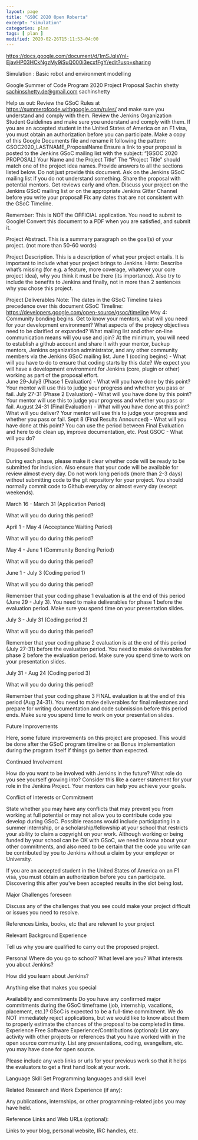 ```yaml
---
layout: page
title: "GSOC 2020 Open Roberta"
excerpt: "simulation"
categories: plan
tags: [ plan ]
modified: 2020-02-26T15:11:53-04:00
---
```


https://docs.google.com/document/d/1mSJqlsYnl-EjavHP03HCkNgzMy9iSuQ000i3ecxfFgY/edit?usp=sharing


Simulation : Basic robot and environment modelling


Google Summer of Code Program 2020 Project Proposal
Sachin shetty
sachinsshetty.de@gmail.com
sachinshetty

Help us out:
Review the GSoC Rules at https://summerofcode.withgoogle.com/rules/ and make sure you understand and comply with them.
Review the Jenkins Organization Student Guidelines and make sure you understand and comply with them.
If you are an accepted student in the United States of America on an F1 visa, you must obtain an authorization before you can participate.
Make a copy of this Google Documents file and rename it following the pattern: GSOC2020_LASTNAME_ProposalName
Ensure a link to your proposal is posted to the Jenkins GSoC mailing list with the subject: “[GSOC 2020 PROPOSAL] Your Name and the Project Title”
The “Project Title” should match one of the project idea names.
Provide answers to all the sections listed below. Do not just provide this document.
Ask on the Jenkins GSoC mailing list if you do not understand something.
Share the proposal with potential mentors.
Get reviews early and often. Discuss your project on the Jenkins GSoC mailing list or on the appropriate Jenkins Gitter Channel before you write your proposal!
Fix any dates that are not consistent with the GSoC Timeline.

Remember: This is NOT the OFFICIAL application. You need to submit to Google! Convert this document to a PDF when you are satisfied, and submit it.

Project Abstract.  This is a summary paragraph on the goal(s) of your project. (not more than 50-60 words)

Project Description. This is a description of what your project entails.  It is important to include what your project brings to Jenkins.
Hints: Describe what’s missing (for e.g. a feature, more coverage, whatever your core project idea), why you think it must be there (its importance). Also try to include the benefits to Jenkins and finally, not in more than 2 sentences why you chose this project.

Project Deliverables
Note: The dates in the GSoC Timeline takes precedence over this document
GSoC Timeline: https://developers.google.com/open-source/gsoc/timeline
May 4: Community bonding begins. Get to know your mentors, what will you need for your development environment? What aspects of the projecy objectives need to be clarified or expanded? What mailing list and other on-line communication means will you use and join? At the minimum, you will need to establish a github account and share it with your mentor, backup mentors, Jenkins organization administrator, and any other community members via the Jenkins GSoC mailing list.
June 1 (coding begins) - What will you have to do to ensure that coding starts by this date?  We expect you will have a development environment for Jenkins (core, plugin or other) working as part of the proposal effort.  
June 29-July3 (Phase 1 Evaluation) - What will you have done by this point?  Your mentor will use this to judge your progress and whether you pass or fail.
July 27-31 (Phase 2 Evaluation) - What will you have done by this point?  Your mentor will use this to judge your progress and whether you pass or fail.
August 24-31 (Final Evaluation) - What will you have done at this point?  What will you deliver?   Your mentor will use this to judge your progress and whether you pass or fail.
Sept 8 (Final Results Announced) - What will you have done at this point? You can use the period between Final Evaluation and here to do clean up, improve documentation, etc.
Post GSOC - What will you do?


Proposed Schedule

During each phase, please make it clear whether code will be ready to be submitted for inclusion.  Also ensure that your code will be available for review almost every day.  Do not work long periods (more than 2-3 days) without submitting code to the git repository for your project. You should normally commit code to Github everyday or almost every day (except weekends).

March 16 - March 31 (Application Period)

What will you do during this period?

April 1  - May 4 (Acceptance Waiting Period)

What will you do during this period?

May 4  - June 1 (Community Bonding Period)

What will you do during this period?

June 1 - July 3 (Coding period 1)

What will you do during this period?

Remember that your coding phase 1 evaluation is at the end of this period (June 29 - July 3).  You need to make deliverables for phase 1 before the evaluation period. Make sure you spend time on your presentation slides.

July 3 - July 31 (Coding period 2)

What will you do during this period?

Remember that your coding phase 2 evaluation is at the end of this period (July 27-31) before the evaluation period.  You need to make deliverables for phase 2 before the evaluation period. Make sure you spend time to work on your presentation slides.

July 31 - Aug 24 (Coding period 3)

What will you do during this period?

Remember that your coding phase 3 FINAL evaluation is at the end of this period (Aug 24-31).  You need to make deliverables for final milestones and prepare for writing documentation and code submission before this period ends. Make sure you spend time to work on your presentation slides.

Future Improvements

Here, some future improvements on this project are proposed. This would be done after the GSoC program timeline or as Bonus implementation during the program itself if things go better than expected.

Continued Involvement

How do you want to be involved with Jenkins in the future?  What role do you see yourself growing into?  Consider this like a career statement for your role in the Jenkins Project.  Your mentors can help you achieve your goals.

Conflict of Interests or Commitment

State whether you may have any conflicts that may prevent you from working at full potential or may not allow you to contribute code you develop during GSoC. Possible reasons would include participating in a summer internship, or a scholarship/fellowship at your school that restricts your ability to claim a copyright on your work. Although working or being funded by your school can be OK with GSoC, we need to know about your other commitments, and also need to be certain that the code you write can be contributed by you to Jenkins without a claim by your employer or University.

If you are an accepted student in the United States of America on an F1 visa, you must obtain an authorization before you can participate. Discovering this after you’ve been accepted results in the slot being lost.


Major Challenges foreseen

Discuss any of the challenges that you see could make your project difficult or issues you need to resolve.

References
Links, books, etc that are relevant to your project


Relevant Background Experience

Tell us why you are qualified to carry out the proposed project.

Personal
Where do you go to school?  What level are you?  What interests you about Jenkins?

How did you learn about Jenkins?

Anything else that makes you special

Availability and commitments
Do you have any confirmed major commitments during the GSoC timeframe (job, internship, vacations, placement, etc.)? GSoC is expected to be a full-time commitment. We do NOT immediately reject applications, but we would like to know about them to properly estimate the chances of the proposal to be completed in time.
Experience
Free Software Experience/Contributions (optional):
List any activity with other projects or references that you have worked with in the open source community.
List any presentations, coding, evangelism, etc. you may have done for open source.

Please include any web links or urls for your previous work so that it helps the evaluators to get a first hand look at your work.

Language Skill Set
Programming languages and skill level

Related Research and Work Experience (if any):

Any publications, internships, or other programming-related jobs you may have held.

Reference Links and Web URLs (optional):

Links to your blog, personal website, IRC handles, etc.
